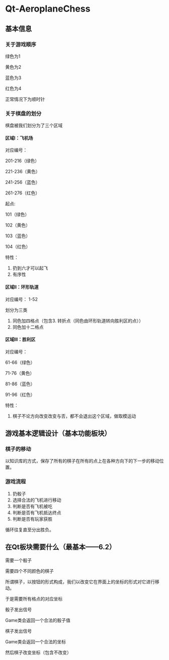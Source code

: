 # Qt-AeroplaneChess

## 基本信息
### 关于游戏顺序
绿色为1   

黄色为2   

蓝色为3   

红色为4   

正常情况下为顺时针   


### 关于棋盘的划分

棋盘被我们划分为了三个区域

#### 区域I：飞机场
对应编号：   

201-216（绿色）  

221-236（黄色）  

241-256（蓝色）   

261-276（红色）   

起点:

101（绿色）

102（黄色）

103（蓝色）

104（红色）


特性：
1. 扔到六才可以起飞
2. 有序性


#### 区域II：环形轨道
对应编号：
1-52   


划分为三类
1. 同色加四格点（包含3. 转折点（同色由环形轨道转向胜利区的点））
2. 同色加十二格点


#### 区域III：胜利区
对应编号：   

61-66（绿色）   

71-76（黄色）   

81-86（蓝色）   

91-96（红色）   

特性：
1. 棋子不论方向改变改变与否，都不会退出这个区域，做取模运动

## 游戏基本逻辑设计（基本功能板块）
### 棋子的移动
以知识库的方式，保存了所有的棋子在所有的点上在各种方向下的下一步的移动位置。
### 游戏流程
1. 扔骰子
2. 选择合法的飞机进行移动
3. 判断是否有飞机被吃
4. 判断是否有飞机抵达终点
5. 判断是否有玩家获胜   
   
循环往复直至分出胜负。

## 在Qt板块需要什么（最基本——6.2）
需要一个骰子

需要四个不同颜色的棋子   

所谓棋子，以按钮的形式构成，我们以改变它在界面上的坐标的形式对它进行移动。   


于是需要所有格点的对应坐标

骰子发出信号   

Game类会返回一个合法的骰子值   


棋子发出信号   

Game类会返回一个合法的坐标   

然后棋子改变坐标（包含不改变）   



